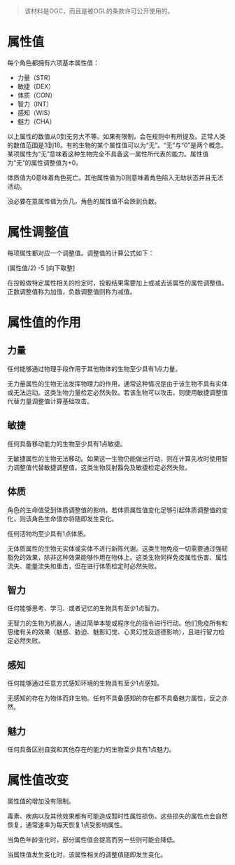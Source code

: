 > 该材料是OGC，而且是被OGL的条款许可公开使用的。

# 属性值

每个角色都拥有六项基本属性值：

* 力量（STR）
* 敏捷（DEX）
* 体质（CON）
* 智力（INT）
* 感知（WIS）
* 魅力（CHA）

以上属性的数值从0到无穷大不等。如果有限制，会在规则中有所提及。正常人类的数值范围是3到18。有的生物的某个属性值可以为“无”。“无”与“0”是两个概念。某项属性为“无”意味着这种生物完全不具备这一属性所代表的能力。属性值为“无”的属性调整值为+0。

体质值为0意味着角色死亡。其他属性值为0则意味着角色陷入无助状态并且无法活动。

没必要在意属性值为负几，角色的属性值不会跌到负数。

# 属性调整值

每项属性都对应一个调整值。调整值的计算公式如下：

(属性值/2) -5 [向下取整]

在投骰做特定属性相关的检定时，投骰结果需要加上或减去该属性的属性调整值。正数调整值称为加值，负数调整值则称为减值。

# 属性值的作用

## 力量

任何能够通过物理手段作用于其他物体的生物至少具有1点力量。

无力量属性的生物无法发挥物理力的作用，通常这种情况是由于该生物不具有实体或无法运动。这类生物力量检定必然失败。若该生物可以攻击，则使用敏捷调整值代替力量调整值计算基础攻击。

## 敏捷

任何具备移动能力的生物至少具有1点敏捷。

无敏捷属性的生物无法移动。如果这一生物仍能做出行动，则在计算先攻时使用智力调整值代替敏捷调整值。这类生物反射豁免及敏捷检定必然失败。

## 体质

角色的生命值受到体质调整值的影响，若体质属性值变化足够引起体质调整值的变化，则该角色生命值亦将随即发生变化。

任何活物均至少具有1点体质。

无体质属性的生物无实体或实体不进行新陈代谢。这类生物免疫一切需要通过强韧豁免的效果，除非这种效果能够作用在物体上。这类生物同样免疫属性伤害、属性流失、能量流失和重击，但在进行体质检定时必然失败。

## 智力

任何能够思考、学习、或者记忆的生物具有至少1点智力。

无智力的生物为机器人，通过简单本能或程序化的指令进行行动。他们免疫所有和思维有关的效果（魅惑、胁迫、魅影幻觉、心灵幻觉及道德影响），且进行智力检定必然失败。

## 感知

任何能够通过任意方式感知环境的生物具有至少1点感知。

无感知的存在为物体而非生物。任何不具备感知的存在都不具备魅力属性，反之亦然。

## 魅力

任何具备区别自我和其他存在的能力的生物至少具有1点魅力。

# 属性值改变

属性值的增加没有限制。

毒素、疾病以及其他效果都有可能造成暂时性属性损伤。这些损失的属性点会自然恢复，通常速率为每天恢复1点受影响属性。

当角色年龄变化时，部分属性值会提高而另一些则可能会降低。

当属性值发生变化时，该属性相关的调整值随即发生变化。
